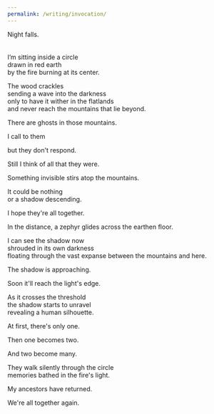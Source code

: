 ```yaml
---
permalink: /writing/invocation/
---
```

  
Night falls.  
<br/><br/>
I’m sitting inside a circle  
drawn in red earth  
by the fire burning at its center.  
  
  
The wood crackles  
sending a wave into the darkness  
only to have it wither in the flatlands  
and never reach the mountains that lie beyond.  
  
There are ghosts in those mountains.  
  
  
I call to them  
  
but they don't respond.  
  
Still I think of all that they were.  
  
  
Something invisible stirs atop the mountains.  
  
It could be nothing  
or a shadow descending.  
  
I hope they're all together.  
  
  
In the distance, a zephyr glides across the earthen floor.  
  
  
I can see the shadow now  
shrouded in its own darkness  
floating through the vast expanse between the mountains and here.  
  
  
The shadow is approaching.  
  
Soon it'll reach the light's edge.  
  
  
As it crosses the threshold  
the shadow starts to unravel  
revealing a human silhouette.  
  
At first, there's only one.  
  
Then one becomes two.  
  
And two become many.  
  
They walk silently through the circle  
memories bathed in the fire's light.  
  
My ancestors have returned.  
  
We're all together again.  